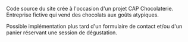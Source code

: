 Code source du site crée à l'occasion d'un projet CAP Chocolaterie.
Entreprise fictive qui vend des chocolats aux goûts atypiques.

Possible implémentation plus tard d'un formulaire de contact et/ou d'un panier réservant une session de dégustation.
